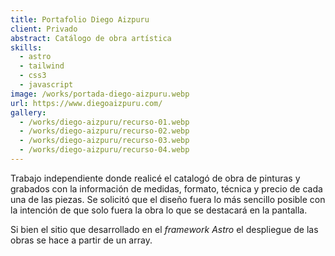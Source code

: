 ```yaml
---
title: Portafolio Diego Aizpuru
client: Privado
abstract: Catálogo de obra artística
skills:
  - astro
  - tailwind
  - css3
  - javascript
image: /works/portada-diego-aizpuru.webp
url: https://www.diegoaizpuru.com/
gallery:
  - /works/diego-aizpuru/recurso-01.webp
  - /works/diego-aizpuru/recurso-02.webp
  - /works/diego-aizpuru/recurso-03.webp
  - /works/diego-aizpuru/recurso-04.webp
---
```

Trabajo independiente donde realicé el catalogó de obra de pinturas y grabados con la información de medidas, formato, técnica y precio de cada una de las piezas. Se solicitó que el diseño fuera lo más sencillo posible con la intención de que solo fuera la obra lo que se destacará en la pantalla.

Si bien el sitio que desarrollado en el *framework Astro* el despliegue de las obras se hace a partir de un array.
